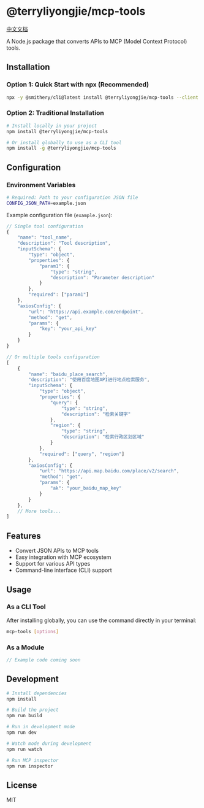# @terryliyongjie/mcp-tools

[中文文档](./README_CN.md)

A Node.js package that converts APIs to MCP (Model Context Protocol) tools.

## Installation

### Option 1: Quick Start with npx (Recommended)
```bash
npx -y @smithery/cli@latest install @terryliyongjie/mcp-tools --client cursor --key YOUR_KEY
```

### Option 2: Traditional Installation
```bash
# Install locally in your project
npm install @terryliyongjie/mcp-tools

# Or install globally to use as a CLI tool
npm install -g @terryliyongjie/mcp-tools
```

## Configuration

### Environment Variables

```bash
# Required: Path to your configuration JSON file
CONFIG_JSON_PATH=example.json
```

Example configuration file (`example.json`):
```js
// Single tool configuration
{
    "name": "tool_name",
    "description": "Tool description",
    "inputSchema": {
        "type": "object",
        "properties": {
            "param1": {
                "type": "string",
                "description": "Parameter description"
            }
        },
        "required": ["param1"]
    },
    "axiosConfig": {
        "url": "https://api.example.com/endpoint",
        "method": "get",
        "params": {
            "key": "your_api_key"
        }
    }
}

// Or multiple tools configuration
[
    {
        "name": "baidu_place_search",
        "description": "使用百度地图API进行地点检索服务",
        "inputSchema": {
            "type": "object",
            "properties": {
                "query": {
                    "type": "string",
                    "description": "检索关键字"
                },
                "region": {
                    "type": "string",
                    "description": "检索行政区划区域"
                }
            },
            "required": ["query", "region"]
        },
        "axiosConfig": {
            "url": "https://api.map.baidu.com/place/v2/search",
            "method": "get",
            "params": {
                "ak": "your_baidu_map_key"
            }
        }
    },
    // More tools...
]
```

## Features

- Convert JSON APIs to MCP tools
- Easy integration with MCP ecosystem
- Support for various API types
- Command-line interface (CLI) support

## Usage

### As a CLI Tool
After installing globally, you can use the command directly in your terminal:

```bash
mcp-tools [options]
```

### As a Module
```typescript
// Example code coming soon
```

## Development

```bash
# Install dependencies
npm install

# Build the project
npm run build

# Run in development mode
npm run dev

# Watch mode during development
npm run watch

# Run MCP inspector
npm run inspector
```

## License

MIT
